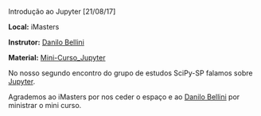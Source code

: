 Introdução ao Jupyter [21/08/17]

**Local:** iMasters

**Instrutor:** [Danilo Bellini](https://github.com/danilobellini)

**Material:** [Mini-Curso_Jupyter](https://github.com/danilobellini/notebooks/blob/master/2017-08-21_Jupyter/Mini-Curso_Jupyter.ipynb)

No nosso segundo encontro do grupo de estudos SciPy-SP falamos sobre [Jupyter](http://jupyter.org/).

Agrademos ao iMasters por nos ceder o espaço e ao [Danilo Bellini](https://github.com/danilobellini) por ministrar o mini curso.
